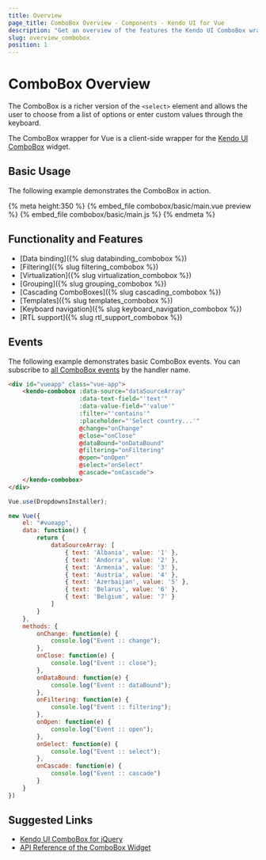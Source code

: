 ```yaml
---
title: Overview
page_title: ComboBox Overview - Components - Kendo UI for Vue
description: "Get an overview of the features the Kendo UI ComboBox wrapper for Vue delivers and use the component in Vue projects."
slug: overview_combobox
position: 1
---
```


# ComboBox Overview

The ComboBox is a richer version of the `<select>` element and allows the user to choose from a list of options or enter custom values through the keyboard.

The ComboBox wrapper for Vue is a client-side wrapper for the [Kendo UI ComboBox](https://docs.telerik.com/kendo-ui/api/javascript/ui/combobox) widget.

<div data-component="StartFreeTrialSection"></div>

## Basic Usage

The following example demonstrates the ComboBox in action.

{% meta height:350 %}
{% embed_file combobox/basic/main.vue preview %}
{% embed_file combobox/basic/main.js %}
{% endmeta %}

## Functionality and Features

* [Data binding]({% slug databinding_combobox %})
* [Filtering]({% slug filtering_combobox %})
* [Virtualization]({% slug virtualization_combobox %})
* [Grouping]({% slug grouping_combobox %})
* [Cascading ComboBoxes]({% slug cascading_combobox %})
* [Templates]({% slug templates_combobox %})
* [Keyboard navigation]({% slug keyboard_navigation_combobox %})
* [RTL support]({% slug rtl_support_combobox %})

## Events

The following example demonstrates basic ComboBox events. You can subscribe to [all ComboBox events](https://docs.telerik.com/kendo-ui/api/javascript/ui/combobox#events) by the handler name.

```html
<div id="vueapp" class="vue-app">
    <kendo-combobox :data-source="dataSourceArray"
                    :data-text-field="'text'"
                    :data-value-field="'value'"
                    :filter="'contains'"
                    :placeholder="'Select country...'"
                    @change="onChange"
                    @close="onClose"
                    @dataBound="onDataBound"
                    @filtering="onFiltering"
                    @open="onOpen"
                    @select="onSelect"
                    @cascade="onCascade">
    </kendo-combobox>
</div>
```
```js
Vue.use(DropdownsInstaller);

new Vue({
    el: "#vueapp",
    data: function() {
        return {
            dataSourceArray: [
                { text: 'Albania', value: '1' },
                { text: 'Andorra', value: '2' },
                { text: 'Armenia', value: '3' },
                { text: 'Austria', value: '4' },
                { text: 'Azerbaijan', value: '5' },
                { text: 'Belarus', value: '6' },
                { text: 'Belgium', value: '7' }
            ]
        }
    },
    methods: {
        onChange: function(e) {
            console.log("Event :: change");
        },
        onClose: function(e) {
            console.log("Event :: close");
        },
        onDataBound: function(e) {
            console.log("Event :: dataBound");
        },
        onFiltering: function(e) {
            console.log("Event :: filtering");
        },
        onOpen: function(e) {
            console.log("Event :: open");
        },
        onSelect: function(e) {
            console.log("Event :: select");
        },
        onCascade: function(e) {
            console.log("Event :: cascade")
        }
    }
})
```

## Suggested Links

* [Kendo UI ComboBox for jQuery](https://docs.telerik.com/kendo-ui/controls/editors/combobox/overview)
* [API Reference of the ComboBox Widget](https://docs.telerik.com/kendo-ui/api/javascript/ui/combobox)
